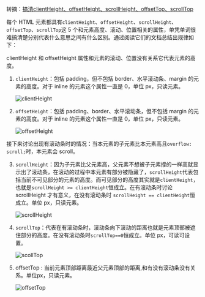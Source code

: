 转摘：[搞清clientHeight、offsetHeight、scrollHeight、offsetTop、scrollTop](http://imweb.io/topic/57c5409e808fd2fb204eef52)

每个 HTML 元素都具有`clientHeight`、`offsetHeight`、`scrollHeight`、`offsetTop`、`scrollTop`这 5 个和元素高度、滚动、位置相关的属性，单凭单词很难搞清楚分别代表什么意思之间有什么区别。通过阅读它们的文档总结出规律如下：

clientHeight 和 offsetHeight 属性和元素的滚动、位置没有关系它代表元素的高度。

1. `clientHeight`：包括 padding，但不包括 border、水平滚动条、margin 的元素的高度。对于 inline 的元素这个属性一直是 0，单位 px，只读元素。

    ![clientHeight](http://7xkt52.com1.z0.glb.clouddn.com/markdown/1472957836645.png)

2. `offsetHeight`：包括 padding、border、水平滚动条，但不包括 margin 的元素的高度。对于 inline 的元素这个属性一直是 0，单位 px，只读元素。

    ![offsetHeight](http://7xkt52.com1.z0.glb.clouddn.com/markdown/1472957923577.png)

接下来讨论出现有滚动条时的情况：当本元素的子元素比本元素高且`overflow: scroll;`时，本元素会 scroll。

3. `scrollHeight`：因为子元素比父元素高，父元素不想被子元素撑的一样高就显示出了滚动条，在滚动的过程中本元素有部分被隐藏了，`scrollHeight`代表包括当前不可见部分的元素的高度。而可见部分的高度其实就是`clientHeight`，也就是`scrollHeight >= clientHeight`恒成立。在有滚动条时讨论 scrollHeight 才有意义，在没有滚动条时 `scrollHeight == clientHeight`恒成立。单位 px，只读元素。

    ![scrollHeight](http://7xkt52.com1.z0.glb.clouddn.com/markdown/1472958097602.png)

4. `scrollTop`：代表在有滚动条时，滚动条向下滚动的距离也就是元素顶部被遮住部分的高度。在没有滚动条时`scrollTop==0`恒成立。单位 px，可读可设置。

    ![scollTop](http://7xkt52.com1.z0.glb.clouddn.com/markdown/1472958309350.png)


5. offsetTop : 当前元素顶部距离最近父元素顶部的距离,和有没有滚动条没有关系。单位px，只读元素。

    ![offsetTop](http://7xkt52.com1.z0.glb.clouddn.com/markdown/1472958356283.png)





